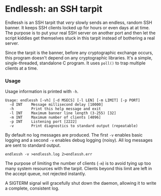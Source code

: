 # Endlessh: an SSH tarpit

Endlessh is an SSH tarpit that *very* slowly sends an endless, random
SSH banner. It keeps SSH clients locked up for hours or even days at at
time. The purpose is to put your real SSH server on another port and
then let the script kiddies get themselves stuck in this tarpit instead
of bothering a real server.

Since the tarpit is the banner, before any cryptographic exchange
occurs, this program doesn't depend on any cryptographic libraries. It's
a simple, single-threaded, standalone C program. It uses `poll()` to
trap multiple clients at a time.

### Usage

Usage information is printed with `-h`.

```
Usage: endlessh [-vh] [-d MSECS] [-l LEN] [-m LIMIT] [-p PORT]
  -d INT    Message millisecond delay [10000]
  -h        Print this help message and exit
  -l INT    Maximum banner line length (3-255) [32]
  -m INT    Maximum number of clients [4096]
  -p INT    Listening port [2222]
  -v        Print diagnostics to standard output (repeatable)
```

By default no log messages are produced. The first `-v` enables basic
logging and a second `-v` enables debug logging (noisy). All log
messages are sent to standard output.

    endlessh -v >endlessh.log 2>endlessh.err

The purpose of limiting the number of clients (`-m`) is to avoid tying
up too many system resources with the tarpit. Clients beyond this limit
are left in the accept queue, not rejected instantly.

A SIGTERM signal will gracefully shut down the daemon, allowing it to
write a complete, consistent log.
